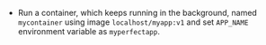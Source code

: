 - Run a container, which keeps running in the background, named `mycontainer` using image `localhost/myapp:v1` and set `APP_NAME` environment variable as `myperfectapp`.
